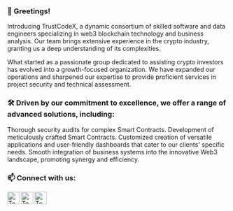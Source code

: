 ### 👋 Greetings!

Introducing TrustCodeX, a dynamic consortium of skilled software and data engineers specializing in web3 blockchain technology and business analysis. Our team brings extensive experience in the crypto industry, granting us a deep understanding of its complexities.

What started as a passionate group dedicated to assisting crypto investors has evolved into a growth-focused organization. We have expanded our operations and sharpened our expertise to provide proficient services in project security and technical assessment.

### 🛠 Driven by our commitment to excellence, we offer a range of advanced solutions, including:

Thorough security audits for complex Smart Contracts.
Development of meticulously crafted Smart Contracts.
Customized creation of versatile applications and user-friendly dashboards that cater to our clients' specific needs.
Smooth integration of business systems into the innovative Web3 landscape, promoting synergy and efficiency.

### 📫 Connect with us:

[<img align="left" alt="Techrate | Twitter" width="28px" src="https://cdn.jsdelivr.net/npm/simple-icons@v3/icons/twitter.svg" />][twitter]
[<img align="left" alt="Techrate | LinkedIn" width="28px" src="https://cdn.jsdelivr.net/npm/simple-icons@v3/icons/googlechrome.svg" />][web]
[<img align="left" alt="Techrate | Telegram" width="28px" src="https://cdn.jsdelivr.net/npm/simple-icons@v3/icons/telegram.svg" />][telegram]
<br />

[twitter]: https://www.twitter.com/trustcodex
[web]: https://trustcodex.pro
[telegram]: https://t.me/trustcodex
